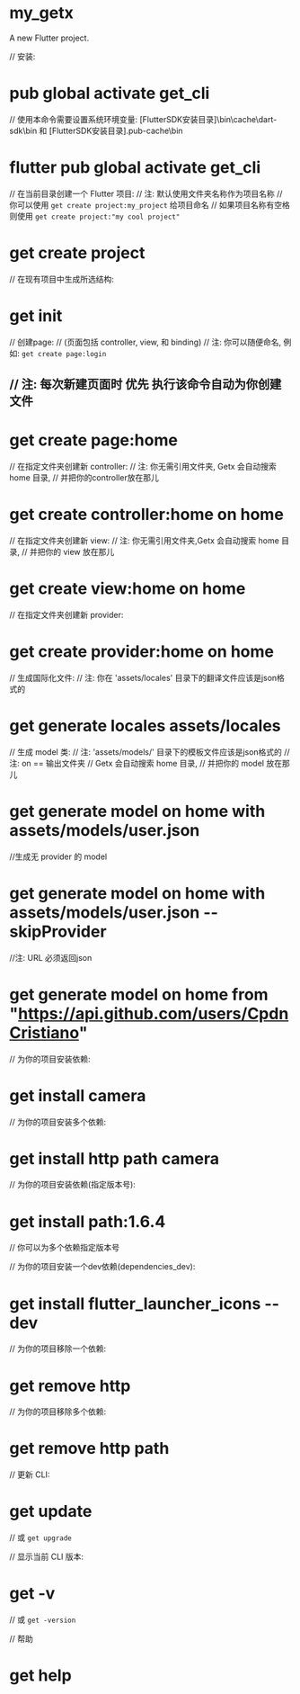 # my_getx

A new Flutter project.

// 安装:
# pub global activate get_cli
// 使用本命令需要设置系统环境变量: [FlutterSDK安装目录]\bin\cache\dart-sdk\bin 和 [FlutterSDK安装目录]\.pub-cache\bin

# flutter pub global activate get_cli

// 在当前目录创建一个 Flutter 项目:
// 注: 默认使用文件夹名称作为项目名称
// 你可以使用 `get create project:my_project` 给项目命名
// 如果项目名称有空格则使用 `get create project:"my cool project"`
# get create project

// 在现有项目中生成所选结构:
# get init

// 创建page:
// (页面包括 controller, view, 和 binding)
// 注: 你可以随便命名, 例如: `get create page:login`
##  // 注: 每次新建页面时  优先 执行该命令自动为你创建文件
# get create page:home

// 在指定文件夹创建新 controller:
// 注: 你无需引用文件夹, Getx 会自动搜索 home 目录,
// 并把你的controller放在那儿
# get create controller:home on home

// 在指定文件夹创建新 view:
// 注: 你无需引用文件夹,Getx 会自动搜索 home 目录,
// 并把你的 view 放在那儿
# get create view:home on home

// 在指定文件夹创建新 provider:
# get create provider:home on home

// 生成国际化文件:
// 注: 你在 'assets/locales' 目录下的翻译文件应该是json格式的
# get generate locales assets/locales

// 生成 model 类:
// 注: 'assets/models/' 目录下的模板文件应该是json格式的
// 注: on  == 输出文件夹
// Getx 会自动搜索 home 目录,
// 并把你的 model 放在那儿
# get generate model on home with assets/models/user.json

//生成无 provider 的 model 
# get generate model on home with assets/models/user.json --skipProvider

//注: URL 必须返回json
# get generate model on home from "https://api.github.com/users/CpdnCristiano"

// 为你的项目安装依赖:
# get install camera

// 为你的项目安装多个依赖:
# get install http path camera

// 为你的项目安装依赖(指定版本号):
# get install path:1.6.4

// 你可以为多个依赖指定版本号

// 为你的项目安装一个dev依赖(dependencies_dev):
# get install flutter_launcher_icons --dev

// 为你的项目移除一个依赖:
# get remove http

// 为你的项目移除多个依赖:
# get remove http path

// 更新 CLI:
# get update
// 或 `get upgrade`

// 显示当前 CLI 版本:
# get -v
// 或 `get -version`

// 帮助
# get help
